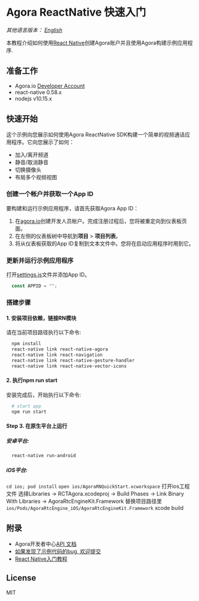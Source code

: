 # Agora ReactNative 快速入门

*其他语言版本： [English](README.md)*

本教程介绍如何使用[React Native](https://facebook.github.io/react-native/)创建Agora账户并且使用Agora构建示例应用程序.

## 准备工作
- Agora.io [Developer Account](https://dashboard.agora.io/signin/)
- react-native 0.58.x
- nodejs v10.15.x

## 快速开始
这个示例向您展示如何使用Agora ReactNative SDK构建一个简单的视频通话应用程序。它向您展示了如何：

 - 加入/离开频道
 - 静音/取消静音
 - 切换摄像头
 - 布局多个视频视图

### 创建一个帐户并获取一个App ID
要构建和运行示例应用程序，请首先获取Agora App ID：

1. 在[agora.io](https://dashboard.agora.io/signin/)创建开发人员帐户。完成注册过程后，您将被重定向到仪表板页面。
2. 在左侧的仪表板树中导航到**项目** > **项目列表**。
3. 将从仪表板获取的App ID复制到文本文件中。您将在启动应用程序时用到它。

### 更新并运行示例应用程序

打开[settings.js](src/settings.js)文件并添加App ID。

```javascript
  const APPID = "";
```
### 搭建步骤
#### 1. 安装项目依赖，链接RN模块
请在当前项目路径执行以下命令:

```bash
  npm install
  react-native link react-native-agora
  react-native link react-navigation
  react-native link react-native-gesture-handler
  react-native link react-native-vector-icons
```

#### 2. 执行npm run start
安装完成后，开始执行以下命令:

```bash
  # start app
  npm run start
```

#### Step 3. 在原生平台上运行

##### 安卓平台:
```bash
  react-native run-android
```

##### iOS平台:
  `cd ios; pod install`
  `open ios/AgoraRNQuickStart.xcworkspace` 打开ios工程文件
  选择Libraries -> RCTAgora.xcodeproj -> Build Phases -> Link Binary With Libraries -> AgoraRtcEngineKit.Framework
  替换项目路径里`ios/Pods/AgoraRtcEngine_iOS/AgoraRtcEngineKit.Framework`
  xcode build
  


## 附录
* Agora开发者中心[API 文档](https://docs.agora.io/en/)
* [如果发现了示例代码的bug, 欢迎提交](https://github.com/AgoraIO-Community/Agora-RN-Quickstart/issues)
* [React Native入门教程](https://facebook.github.io/react-native/docs/getting-started.html)

## License
MIT
